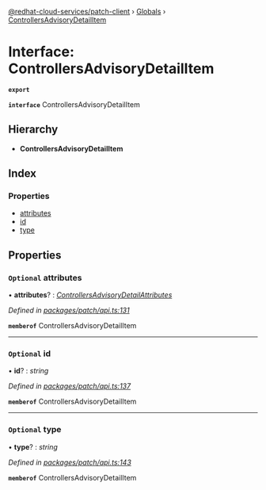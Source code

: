[@redhat-cloud-services/patch-client](../README.md) › [Globals](../globals.md) › [ControllersAdvisoryDetailItem](controllersadvisorydetailitem.md)

# Interface: ControllersAdvisoryDetailItem

**`export`** 

**`interface`** ControllersAdvisoryDetailItem

## Hierarchy

* **ControllersAdvisoryDetailItem**

## Index

### Properties

* [attributes](controllersadvisorydetailitem.md#optional-attributes)
* [id](controllersadvisorydetailitem.md#optional-id)
* [type](controllersadvisorydetailitem.md#optional-type)

## Properties

### `Optional` attributes

• **attributes**? : *[ControllersAdvisoryDetailAttributes](controllersadvisorydetailattributes.md)*

*Defined in [packages/patch/api.ts:131](https://github.com/RedHatInsights/javascript-clients/blob/33e5630/packages/patch/api.ts#L131)*

**`memberof`** ControllersAdvisoryDetailItem

___

### `Optional` id

• **id**? : *string*

*Defined in [packages/patch/api.ts:137](https://github.com/RedHatInsights/javascript-clients/blob/33e5630/packages/patch/api.ts#L137)*

**`memberof`** ControllersAdvisoryDetailItem

___

### `Optional` type

• **type**? : *string*

*Defined in [packages/patch/api.ts:143](https://github.com/RedHatInsights/javascript-clients/blob/33e5630/packages/patch/api.ts#L143)*

**`memberof`** ControllersAdvisoryDetailItem
